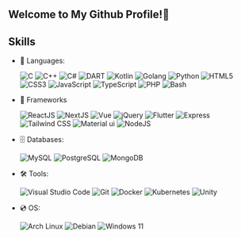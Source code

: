<h2>Welcome to My Github Profile!👋</h2>

## <b> Skills</b>

<p align="center">

- 📃 Languages:

  ![C](https://img.shields.io/badge/C-00599C?style=for-the-badge&logo=c&logoColor=white)
  ![C++](https://img.shields.io/badge/C%2B%2B-00599C?style=for-the-badge&logo=c%2B%2B&logoColor=white)
  ![C#](https://img.shields.io/badge/C%23-239120?style=for-the-badge&logo=c-sharp&logoColor=white)
  ![DART](https://img.shields.io/badge/Dart-0175C2?style=for-the-badge&logo=dart&logoColor=white)
  ![Kotlin](https://img.shields.io/badge/Kotlin-0095D5?&style=for-the-badge&logo=kotlin&logoColor=white)
  ![Golang](https://img.shields.io/badge/Go-00ADD8?style=for-the-badge&logo=go&logoColor=white)
  ![Python](https://img.shields.io/badge/Python-33A4DD?style=for-the-badge&logo=python&logoColor=blue)
  ![HTML5](https://img.shields.io/badge/html5-%23E34F26.svg?style=for-the-badge&logo=html5&logoColor=white)
  ![CSS3](https://img.shields.io/badge/css3-%231572B6.svg?style=for-the-badge&logo=css3&logoColor=white)
  ![JavaScript](https://img.shields.io/badge/javascript%20-%23323330.svg?&style=for-the-badge&logo=javascript&logoColor=%23F7DF1E)
  ![TypeScript](https://img.shields.io/badge/TypeScript-007ACC?style=for-the-badge&logo=typescript&logoColor=white)
  ![PHP](https://img.shields.io/badge/php-%23777BB4.svg?style=for-the-badge&logo=php&logoColor=white)
  ![Bash](https://img.shields.io/badge/Shell_Script-121011?style=for-the-badge&logo=gnu-bash&logoColor=white)

- 🎇 Frameworks

  ![ReactJS](https://img.shields.io/badge/react%20-%2320232a.svg?&style=for-the-badge&logo=react&logoColor=%2361DAFB)
  ![NextJS](https://img.shields.io/badge/next.js-000000?style=for-the-badge&logo=nextdotjs&logoColor=white)
  ![Vue](https://img.shields.io/badge/Vue.js-35495E?style=for-the-badge&logo=vuedotjs&logoColor=4FC08D)
  ![jQuery](https://img.shields.io/badge/jQuery-0769AD?style=for-the-badge&logo=jquery&logoColor=white)
  ![Flutter](https://img.shields.io/badge/Flutter-02569B?style=for-the-badge&logo=flutter&logoColor=white)
  ![Express](https://img.shields.io/badge/Express.js-000000?style=for-the-badge&logo=express&logoColor=white)
  ![Tailwind CSS](https://img.shields.io/badge/Tailwind_CSS-38B2AC?style=for-the-badge&logo=tailwind-css&logoColor=white)
  ![Material ui](https://img.shields.io/badge/Material%20UI-007FFF?style=for-the-badge&logo=mui&logoColor=white)
  ![NodeJS](https://img.shields.io/badge/node.js%20-%2343853D.svg?&style=for-the-badge&logo=node.js&logoColor=white)

- 🗄️ Databases:

  ![MySQL](https://img.shields.io/badge/MySQL-005C84?style=for-the-badge&logo=mysql&logoColor=white)
  ![PostgreSQL](https://img.shields.io/badge/PostgreSQL-316192?style=for-the-badge&logo=postgresql&logoColor=white)
  ![MongoDB](https://img.shields.io/badge/MongoDB-%234ea94b.svg?&style=for-the-badge&logo=mongodb&logoColor=white)

- 🛠️ Tools:

  ![Visual Studio Code](https://img.shields.io/badge/Visual%20Studio%20Code-0078d7.svg?style=for-the-badge&logo=visual-studio-code&logoColor=white)
  ![Git](https://img.shields.io/badge/git-%23F05033.svg?style=for-the-badge&logo=git&logoColor=white)
  ![Docker](https://img.shields.io/badge/Docker-2CA5E0?style=for-the-badge&logo=docker&logoColor=white)
  ![Kubernetes](https://img.shields.io/badge/kubernetes-326ce5.svg?&style=for-the-badge&logo=kubernetes&logoColor=white)
  ![Unity](https://img.shields.io/badge/Unity-100000?style=for-the-badge&logo=unity&logoColor=white)

- 💿 OS:

  ![Arch Linux](https://img.shields.io/badge/Arch_Linux-1793D1?style=for-the-badge&logo=arch-linux&logoColor=white)
  ![Debian](https://img.shields.io/badge/Debian-A81D33?style=for-the-badge&logo=debian&logoColor=white)
  ![Windows 11](https://img.shields.io/badge/Windows_11-0078d4?style=for-the-badge&logo=windows-11&logoColor=white)
